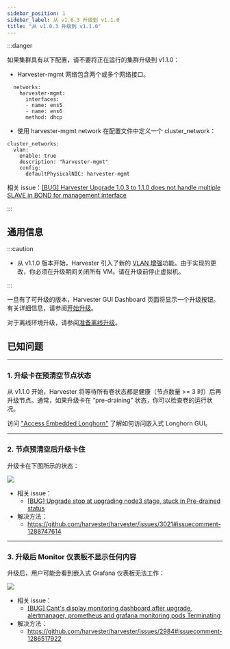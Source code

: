 ```yaml
---
sidebar_position: 1
sidebar_label: 从 v1.0.3 升级到 v1.1.0
title: "从 v1.0.3 升级到 v1.1.0"
---
```


:::danger

如果集群具有以下配置，请不要将正在运行的集群升级到 v1.1.0：

* Harvester-mgmt 网络包含两个或多个网络接口。
```
  networks:
    harvester-mgmt:
      interfaces:
      - name: ens5
      - name: ens6
      method: dhcp
```

* 使用 harvester-mgmt network 在配置文件中定义一个 cluster_network：
```
cluster_networks:
  vlan:
    enable: true
    description: "harvester-mgmt"
    config:
      defaultPhysicalNIC: harvester-mgmt
```

相关 issue：[[BUG] Harvester Upgrade 1.0.3 to 1.1.0 does not handle multiple SLAVE in BOND for management interface](https://github.com/harvester/harvester/issues/3045)

:::

## 通用信息

:::caution

- 从 v1.1.0 版本开始，Harvester 引入了新的 [VLAN 增强](https://github.com/harvester/harvester/issues/2236)功能。由于实现的更改，你必须在升级期间关闭所有 VM。请在升级前停止虚拟机。

:::

一旦有了可升级的版本，Harvester GUI Dashboard 页面将显示一个升级按钮。有关详细信息，请参阅[开始升级](../automatic.md#开始升级)。

对于离线环境升级，请参阅[准备离线升级](../automatic.md#准备离线升级)。


## 已知问题

---

### 1. 升级卡在预清空节点状态

从 v1.1.0 开始，Harvester 将等待所有卷状态都是健康（节点数量 >= 3 时）后再升级节点。通常，如果升级卡在 “pre-draining” 状态，你可以检查卷的运行状况。

访问 ["Access Embedded Longhorn"](../../troubleshooting/harvester.md#access-embedded-longhorn) 了解如何访问嵌入式 Longhorn GUI。

---

### 2. 节点预清空后升级卡住

升级卡在下图所示的状态：

![](/img/v1.1/upgrade/known_issues/3021-stuck.png)


- 相关 issue：
   - [[BUG] Upgrade stop at upgrading node3 stage, stuck in Pre-drained status](https://github.com/harvester/harvester/issues/3021)
- 解决方法：
   - https://github.com/harvester/harvester/issues/3021#issuecomment-1288747614

---

### 3. 升级后 Monitor 仪表板不显示任何内容

升级后，用户可能会看到嵌入式 Grafana 仪表板无法工作：

![](/img/v1.1/upgrade/known_issues/2984-grafana.png)

- 相关 issue：
   - [[BUG] Cant's display monitoring dashboard after upgrade, alertmanager, prometheus and grafana monitoring pods Terminating](https://github.com/harvester/harvester/issues/2984)
- 解决方法：
   - https://github.com/harvester/harvester/issues/2984#issuecomment-1286517922


